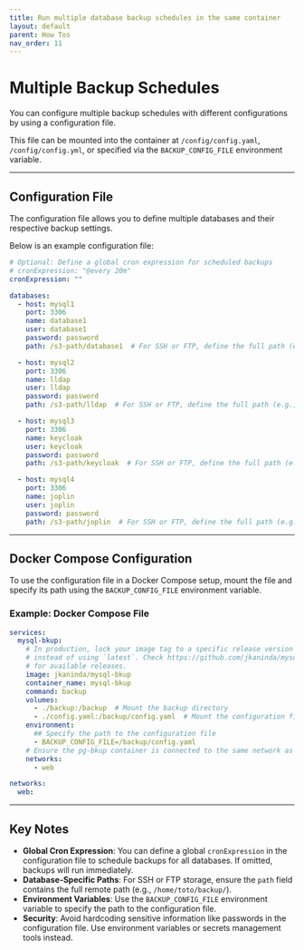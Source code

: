 ```yaml
---
title: Run multiple database backup schedules in the same container
layout: default
parent: How Tos
nav_order: 11
---
```



# Multiple Backup Schedules

You can configure multiple backup schedules with different configurations by using a configuration file. 

This file can be mounted into the container at `/config/config.yaml`, `/config/config.yml`, or specified via the `BACKUP_CONFIG_FILE` environment variable.

---

## Configuration File

The configuration file allows you to define multiple databases and their respective backup settings. 

Below is an example configuration file:

```yaml
# Optional: Define a global cron expression for scheduled backups
# cronExpression: "@every 20m"
cronExpression: ""

databases:
  - host: mysql1
    port: 3306
    name: database1
    user: database1
    password: password
    path: /s3-path/database1  # For SSH or FTP, define the full path (e.g., /home/toto/backup/)

  - host: mysql2
    port: 3306
    name: lldap
    user: lldap
    password: password
    path: /s3-path/lldap  # For SSH or FTP, define the full path (e.g., /home/toto/backup/)

  - host: mysql3
    port: 3306
    name: keycloak
    user: keycloak
    password: password
    path: /s3-path/keycloak  # For SSH or FTP, define the full path (e.g., /home/toto/backup/)

  - host: mysql4
    port: 3306
    name: joplin
    user: joplin
    password: password
    path: /s3-path/joplin  # For SSH or FTP, define the full path (e.g., /home/toto/backup/)
```

---

## Docker Compose Configuration

To use the configuration file in a Docker Compose setup, mount the file and specify its path using the `BACKUP_CONFIG_FILE` environment variable.

### Example: Docker Compose File

```yaml
services:
  mysql-bkup:
    # In production, lock your image tag to a specific release version
    # instead of using `latest`. Check https://github.com/jkaninda/mysql-bkup/releases
    # for available releases.
    image: jkaninda/mysql-bkup
    container_name: mysql-bkup
    command: backup
    volumes:
      - ./backup:/backup  # Mount the backup directory
      - ./config.yaml:/backup/config.yaml  # Mount the configuration file
    environment:
      ## Specify the path to the configuration file
      - BACKUP_CONFIG_FILE=/backup/config.yaml
    # Ensure the pg-bkup container is connected to the same network as your database
    networks:
      - web

networks:
  web:
```

---

## Key Notes

- **Global Cron Expression**: You can define a global `cronExpression` in the configuration file to schedule backups for all databases. If omitted, backups will run immediately.
- **Database-Specific Paths**: For SSH or FTP storage, ensure the `path` field contains the full remote path (e.g., `/home/toto/backup/`).
- **Environment Variables**: Use the `BACKUP_CONFIG_FILE` environment variable to specify the path to the configuration file.
- **Security**: Avoid hardcoding sensitive information like passwords in the configuration file. Use environment variables or secrets management tools instead.
